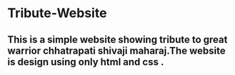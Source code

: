 # Tribute-Website
<h2>This is a simple website showing tribute to great warrior chhatrapati shivaji maharaj.The website is design using only html and css .</h2>
